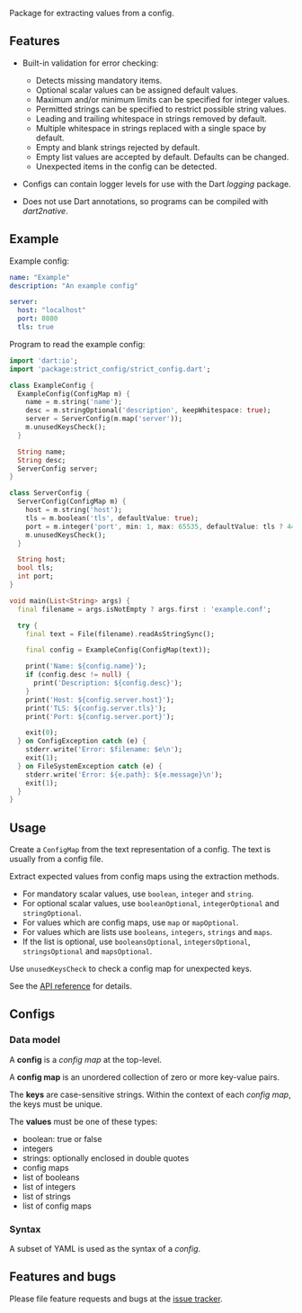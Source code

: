 Package for extracting values from a config.

## Features

- Built-in validation for error checking:
    - Detects missing mandatory items.
    - Optional scalar values can be assigned default values.
    - Maximum and/or minimum limits can be specified for integer values.
    - Permitted strings can be specified to restrict possible string values.
    - Leading and trailing whitespace in strings removed by default.
    - Multiple whitespace in strings replaced with a single space by default.
    - Empty and blank strings rejected by default.
    - Empty list values are accepted by default. Defaults can be changed.
    - Unexpected items in the config can be detected.

- Configs can contain logger levels for use with the Dart _logging_ package.

- Does not use Dart annotations, so programs can be compiled with _dart2native_.
  
## Example

Example config:

```yaml
name: "Example"
description: "An example config"

server:
  host: "localhost"
  port: 8080
  tls: true
```

Program to read the example config:

```dart
import 'dart:io';
import 'package:strict_config/strict_config.dart';

class ExampleConfig {
  ExampleConfig(ConfigMap m) {
    name = m.string('name');
    desc = m.stringOptional('description', keepWhitespace: true);
    server = ServerConfig(m.map('server'));
    m.unusedKeysCheck();
  }

  String name;
  String desc;
  ServerConfig server;
}

class ServerConfig {
  ServerConfig(ConfigMap m) {
    host = m.string('host');
    tls = m.boolean('tls', defaultValue: true);
    port = m.integer('port', min: 1, max: 65535, defaultValue: tls ? 443 : 80);
    m.unusedKeysCheck();
  }

  String host;
  bool tls;
  int port;
}

void main(List<String> args) {
  final filename = args.isNotEmpty ? args.first : 'example.conf';

  try {
    final text = File(filename).readAsStringSync();

    final config = ExampleConfig(ConfigMap(text));

    print('Name: ${config.name}');
    if (config.desc != null) {
      print('Description: ${config.desc}');
    }
    print('Host: ${config.server.host}');
    print('TLS: ${config.server.tls}');
    print('Port: ${config.server.port}');

    exit(0);
  } on ConfigException catch (e) {
    stderr.write('Error: $filename: $e\n');
    exit(1);
  } on FileSystemException catch (e) {
    stderr.write('Error: ${e.path}: ${e.message}\n');
    exit(1);
  }
}
```

## Usage

Create a `ConfigMap` from the text representation of a config. The
text is usually from a config file.

Extract expected values from config maps using the extraction methods.
 
- For mandatory scalar values,  use `boolean`, `integer` and `string`.
- For optional scalar values, use `booleanOptional`, `integerOptional` and `stringOptional`.
- For values which are config maps, use `map` or `mapOptional`.
- For values which are lists use `booleans`, `integers`, `strings` and `maps`.
- If the list is optional, use `booleansOptional`, `integersOptional`, `stringsOptional` and `mapsOptional`.

Use `unusedKeysCheck` to check a config map for unexpected keys. 

See the
[API reference](https://pub.dev/documentation/strict_config/latest/)
for details.

## Configs

### Data model

A **config** is a _config map_ at the top-level.

A **config map** is an unordered collection of zero or more key-value
pairs.

The **keys** are case-sensitive strings.  Within the context of each
_config map_, the keys must be unique.

The **values** must be one of these types:

- boolean: true or false
- integers
- strings: optionally enclosed in double quotes
- config maps
- list of booleans
- list of integers
- list of strings
- list of config maps

### Syntax

A subset of YAML is used as the syntax of a _config_.

## Features and bugs

Please file feature requests and bugs at the [issue tracker][tracker].

[tracker]: https://github.com/hoylen/strict_config/issues
